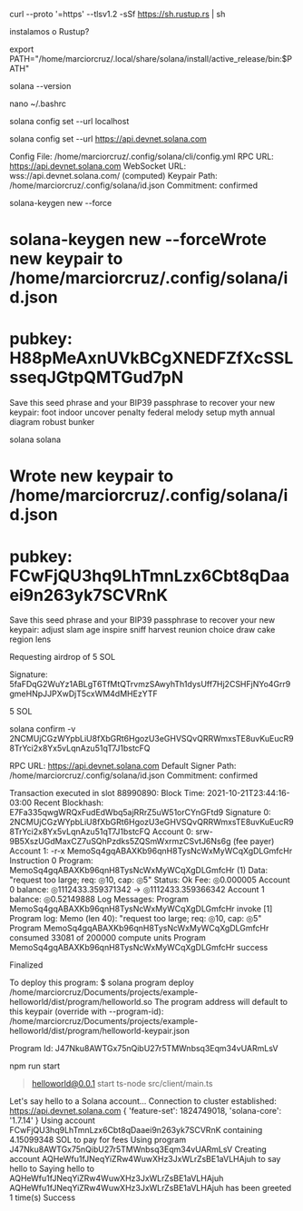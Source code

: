 curl --proto '=https' --tlsv1.2 -sSf https://sh.rustup.rs | sh

instalamos o Rustup?

export PATH="/home/marciorcruz/.local/share/solana/install/active_release/bin:$PATH"

solana --version


nano ~/.bashrc

solana config set --url localhost

solana config set --url https://api.devnet.solana.com

Config File: /home/marciorcruz/.config/solana/cli/config.yml
RPC URL: https://api.devnet.solana.com 
WebSocket URL: wss://api.devnet.solana.com/ (computed)
Keypair Path: /home/marciorcruz/.config/solana/id.json 
Commitment: confirmed 

solana-keygen new --force


solana-keygen new --forceWrote new keypair to /home/marciorcruz/.config/solana/id.json
==================================================================================
pubkey: H88pMeAxnUVkBCgXNEDFZfXcSSLsseqJGtpQMTGud7pN
==================================================================================
Save this seed phrase and your BIP39 passphrase to recover your new keypair:
foot indoor uncover penalty federal melody setup myth annual diagram robust bunker

solana
solana


Wrote new keypair to /home/marciorcruz/.config/solana/id.json
==========================================================================
pubkey: FCwFjQU3hq9LhTmnLzx6Cbt8qDaaei9n263yk7SCVRnK
==========================================================================
Save this seed phrase and your BIP39 passphrase to recover your new keypair:
adjust slam age inspire sniff harvest reunion choice draw cake region lens

Requesting airdrop of 5 SOL

Signature: 5faFDqG2WuYz1ABLgT6TfMtQTrvmzSAwyhTh1dysUff7Hj2CSHFjNYo4Grr9gmeHNpJJPXwDjT5cxWM4dMHEzYTF

5 SOL

solana confirm -v 2NCMUjCGzWYpbLiU8fXbGRt6HgozU3eGHVSQvQRRWmxsTE8uvKuEucR98TrYci2x8Yx5vLqnAzu51qT7J1bstcFQ


RPC URL: https://api.devnet.solana.com
Default Signer Path: /home/marciorcruz/.config/solana/id.json
Commitment: confirmed

Transaction executed in slot 88990890:
  Block Time: 2021-10-21T23:44:16-03:00
  Recent Blockhash: E7Fa335qwgWRQxFudEdWbq5ajRRrZ5uW51orCYnGFtd9
  Signature 0: 2NCMUjCGzWYpbLiU8fXbGRt6HgozU3eGHVSQvQRRWmxsTE8uvKuEucR98TrYci2x8Yx5vLqnAzu51qT7J1bstcFQ
  Account 0: srw- 9B5XszUGdMaxCZ7uSQhPzdks5ZQSmWxrmzCSvtJ6Ns6g (fee payer)
  Account 1: -r-x MemoSq4gqABAXKb96qnH8TysNcWxMyWCqXgDLGmfcHr
  Instruction 0
    Program:   MemoSq4gqABAXKb96qnH8TysNcWxMyWCqXgDLGmfcHr (1)
    Data: "request too large; req: ◎10, cap: ◎5"
  Status: Ok
    Fee: ◎0.000005
    Account 0 balance: ◎1112433.359371342 -> ◎1112433.359366342
    Account 1 balance: ◎0.52149888
  Log Messages:
    Program MemoSq4gqABAXKb96qnH8TysNcWxMyWCqXgDLGmfcHr invoke [1]
    Program log: Memo (len 40): "request too large; req: ◎10, cap: ◎5"
    Program MemoSq4gqABAXKb96qnH8TysNcWxMyWCqXgDLGmfcHr consumed 33081 of 200000 compute units
    Program MemoSq4gqABAXKb96qnH8TysNcWxMyWCqXgDLGmfcHr success

Finalized


To deploy this program:
  $ solana program deploy /home/marciorcruz/Documents/projects/example-helloworld/dist/program/helloworld.so
The program address will default to this keypair (override with --program-id):
  /home/marciorcruz/Documents/projects/example-helloworld/dist/program/helloworld-keypair.json


  Program Id: J47Nku8AWTGx75nQibU27r5TMWnbsq3Eqm34vUARmLsV


  npm run start

> helloworld@0.0.1 start
> ts-node src/client/main.ts

Let's say hello to a Solana account...
Connection to cluster established: https://api.devnet.solana.com { 'feature-set': 1824749018, 'solana-core': '1.7.14' }
Using account FCwFjQU3hq9LhTmnLzx6Cbt8qDaaei9n263yk7SCVRnK containing 4.15099348 SOL to pay for fees
Using program J47Nku8AWTGx75nQibU27r5TMWnbsq3Eqm34vUARmLsV
Creating account AQHeWfu1fJNeqYiZRw4WuwXHz3JxWLrZsBE1aVLHAjuh to say hello to
Saying hello to AQHeWfu1fJNeqYiZRw4WuwXHz3JxWLrZsBE1aVLHAjuh
AQHeWfu1fJNeqYiZRw4WuwXHz3JxWLrZsBE1aVLHAjuh has been greeted 1 time(s)
Success